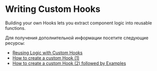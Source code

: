 # Writing Custom Hooks

Building your own Hooks lets you extract component logic into reusable functions.

Для получения дополнительной информации посетите следующие ресурсы:

- [Reusing Logic with Custom Hooks](https://react.dev/learn/reusing-logic-with-custom-hooks)
- [How to create a custom Hook (1)](https://www.freecodecamp.org/news/how-to-create-react-hooks/)
- [How to create a custom Hook (2) followed by Examples](https://www.robinwieruch.de/react-custom-hook/)
